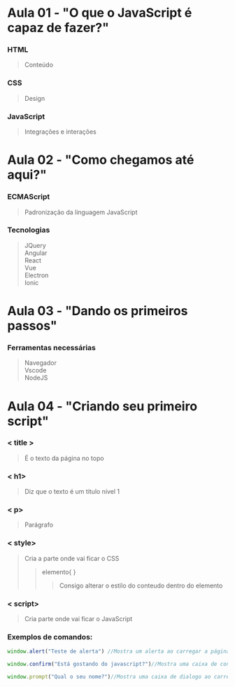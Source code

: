 # Aula 01 - "O que o JavaScript é capaz de fazer?"

    
### HTML
>Conteúdo
### CSS
>Design
### JavaScript
>Integrações e interações 


# Aula 02 - "Como chegamos até aqui?"

### ECMAScript
>Padronização da linguagem JavaScript

### Tecnologias
>JQuery  
Angular  
React  
Vue  
Electron  
Ionic  

# Aula 03 - "Dando os primeiros passos"  

### Ferramentas necessárias
>Navegador  
Vscode  
NodeJS

# Aula 04 - "Criando seu primeiro script"  
### < title >
>É o texto da página no topo  
### < h1>
>Diz que o texto é um titulo nivel 1
### < p>  
>Parágrafo
### < style>
>Cria a parte onde vai ficar o CSS  
>>elemento{ }  
>>>Consigo alterar o estilo do conteudo dentro do elemento
### < script>
>Cria parte onde vai ficar o JavaScript  

### Exemplos de comandos:  
```js
window.alert("Teste de alerta") //Mostra um alerta ao carregar a página  
```
```js
window.confirm("Está gostando do javascript?")//Mostra uma caixa de confirmação ao carregar a página   
```  
```js
window.prompt("Qual o seu nome?")//Mostra uma caixa de dialogo ao carregar a página   
```  



